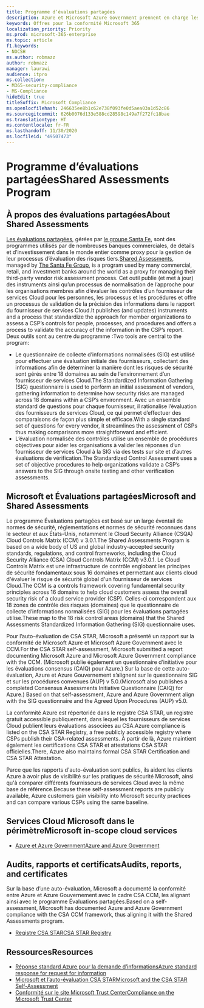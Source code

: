 ```yaml
---
title: Programme d’évaluations partagées
description: Azure et Microsoft Azure Government prennent en charge les outils d’évaluation des risques du programme Évaluations partagées sur la base de l’auto-évaluation de CSA STAR.
keywords: Offres pour la conformité Microsoft 365
localization_priority: Priority
ms.prod: microsoft-365-enterprise
ms.topic: article
f1.keywords:
- NOCSH
ms.author: robmazz
author: robmazz
manager: laurawi
audience: itpro
ms.collection:
- M365-security-compliance
- MS-Compliance
hideEdit: true
titleSuffix: Microsoft Compliance
ms.openlocfilehash: 246635ee8b1c62e738f093fe0d5aea03a1d52c86
ms.sourcegitcommit: 626b0076d133e588cd28598c149a7f272fc18bae
ms.translationtype: HT
ms.contentlocale: fr-FR
ms.lasthandoff: 11/30/2020
ms.locfileid: "49507473"
---
```

# <a name="shared-assessments-program"></a><span data-ttu-id="e1ebb-104">Programme d’évaluations partagées</span><span class="sxs-lookup"><span data-stu-id="e1ebb-104">Shared Assessments Program</span></span>

## <a name="about-shared-assessments"></a><span data-ttu-id="e1ebb-105">À propos des évaluations partagées</span><span class="sxs-lookup"><span data-stu-id="e1ebb-105">About Shared Assessments</span></span>

<span data-ttu-id="e1ebb-106">[Les évaluations partagées](https://sharedassessments.org/), gérées par [le groupe Santa Fe](https://www.santa-fe-group.com/), sont des programmes utilisés par de nombreuses banques commerciales, de détails et d’investissement dans le monde entier comme proxy pour la gestion de leur processus d’évaluation des risques tiers.</span><span class="sxs-lookup"><span data-stu-id="e1ebb-106">[Shared Assessments](https://sharedassessments.org/), managed by [The Santa Fe Group](https://www.santa-fe-group.com/), is a program used by many commercial, retail, and investment banks around the world as a proxy for managing their third-party vendor risk assessment process.</span></span> <span data-ttu-id="e1ebb-107">Cet outil publie (et met à jour) des instruments ainsi qu’un processus de normalisation de l’approche pour les organisations membres afin d’évaluer les contrôles d’un fournisseur de services Cloud pour les personnes, les processus et les procédures et offre un processus de validation de la précision des informations dans le rapport du fournisseur de services Cloud.</span><span class="sxs-lookup"><span data-stu-id="e1ebb-107">It publishes (and updates) instruments and a process that standardize the approach for member organizations to assess a CSP’s controls for people, processes, and procedures and offers a process to validate the accuracy of the information in the CSP’s report.</span></span> <span data-ttu-id="e1ebb-108">Deux outils sont au centre du programme :</span><span class="sxs-lookup"><span data-stu-id="e1ebb-108">Two tools are central to the program:</span></span>

- <span data-ttu-id="e1ebb-109">Le questionnaire de collecte d’informations normalisées (SIG) est utilisé pour effectuer une évaluation initiale des fournisseurs, collectant des informations afin de déterminer la manière dont les risques de sécurité sont gérés entre 18 domaines au sein de l’environnement d’un fournisseur de services Cloud.</span><span class="sxs-lookup"><span data-stu-id="e1ebb-109">The Standardized Information Gathering (SIG) questionnaire is used to perform an initial assessment of vendors, gathering information to determine how security risks are managed across 18 domains within a CSP’s environment.</span></span> <span data-ttu-id="e1ebb-110">Avec un ensemble standard de questions pour chaque fournisseur, il rationalise l’évaluation des fournisseurs de services Cloud, ce qui permet d’effectuer des comparaisons de façon plus simple et efficace.</span><span class="sxs-lookup"><span data-stu-id="e1ebb-110">With a single standard set of questions for every vendor, it streamlines the assessment of CSPs thus making comparisons more straightforward and efficient.</span></span>
- <span data-ttu-id="e1ebb-111">L’évaluation normalisée des contrôles utilise un ensemble de procédures objectives pour aider les organisations à valider les réponses d’un fournisseur de services Cloud à la SIG via des tests sur site et d’autres évaluations de vérification.</span><span class="sxs-lookup"><span data-stu-id="e1ebb-111">The Standardized Control Assessment uses a set of objective procedures to help organizations validate a CSP’s answers to the SIG through onsite testing and other verification assessments.</span></span>

## <a name="microsoft-and-shared-assessments"></a><span data-ttu-id="e1ebb-112">Microsoft et Évaluations partagées</span><span class="sxs-lookup"><span data-stu-id="e1ebb-112">Microsoft and Shared Assessments</span></span>

<span data-ttu-id="e1ebb-113">Le programme Évaluations partagées est basé sur un large éventail de normes de sécurité, réglementations et normes de sécurité reconnues dans le secteur et aux États-Unis, notamment le Cloud Security Alliance (CSQA) Cloud Controls Matrix (CCM) v 3.0.1.</span><span class="sxs-lookup"><span data-stu-id="e1ebb-113">The Shared Assessments Program is based on a wide body of US and global industry-accepted security standards, regulations, and control frameworks, including the Cloud Security Alliance (CSA) Cloud Controls Matrix (CCM) v3.0.1.</span></span> <span data-ttu-id="e1ebb-114">Le Cloud Controls Matrix est une infrastructure de contrôle englobant les principes de sécurité fondamentaux sous 16 domaines et permettant aux clients cloud d'évaluer le risque de sécurité global d'un fournisseur de services Cloud.</span><span class="sxs-lookup"><span data-stu-id="e1ebb-114">The CCM is a controls framework covering fundamental security principles across 16 domains to help cloud customers assess the overall security risk of a cloud service provider (CSP).</span></span> <span data-ttu-id="e1ebb-115">Celles-ci correspondent aux 18 zones de contrôle des risques (domaines) que le questionnaire de collecte d’informations normalisées (SIG) pour les évaluations partagées utilise.</span><span class="sxs-lookup"><span data-stu-id="e1ebb-115">These map to the 18 risk control areas (domains) that the Shared Assessments Standardized Information Gathering (SIG) questionnaire uses.</span></span>

<span data-ttu-id="e1ebb-116">Pour l’auto-évaluation de CSA STAR, Microsoft a présenté un rapport sur la conformité de Microsoft Azure et Microsoft Azure Government avec le CCM.</span><span class="sxs-lookup"><span data-stu-id="e1ebb-116">For the CSA STAR self-assessment, Microsoft submitted a report documenting Microsoft Azure and Microsoft Azure Government compliance with the CCM.</span></span> <span data-ttu-id="e1ebb-117">(Microsoft publie également un questionnaire d’initiative pour les évaluations consensus (CAIQ) pour Azure.) Sur la base de cette auto-évaluation, Azure et Azure Gouvernement s’alignent sur le questionnaire SIG et sur les procédures convenues (AUP) v 5.0.</span><span class="sxs-lookup"><span data-stu-id="e1ebb-117">(Microsoft also publishes a completed Consensus Assessments Initiative Questionnaire (CAIQ) for Azure.) Based on that self-assessment, Azure and Azure Government align with the SIG questionnaire and the Agreed Upon Procedures (AUP) v5.0.</span></span>

<span data-ttu-id="e1ebb-118">La conformité Azure est répertoriée dans le registre CSA STAR, un registre gratuit accessible publiquement, dans lequel les fournisseurs de services Cloud publient leurs évaluations associées au CSA.</span><span class="sxs-lookup"><span data-stu-id="e1ebb-118">Azure compliance is listed on the CSA STAR Registry, a free publicly accessible registry where CSPs publish their CSA-related assessments.</span></span> <span data-ttu-id="e1ebb-119">À partir de là, Azure maintient également les certifications CSA STAR et attestations CSA STAR officielles.</span><span class="sxs-lookup"><span data-stu-id="e1ebb-119">There, Azure also maintains formal CSA STAR Certification and CSA STAR Attestation.</span></span>

<span data-ttu-id="e1ebb-120">Parce que les rapports d'auto-évaluation sont publics, ils aident les clients Azure à avoir plus de visibilité sur les pratiques de sécurité Microsoft, ainsi qu'à comparer différents fournisseurs de services Cloud avec la même base de référence.</span><span class="sxs-lookup"><span data-stu-id="e1ebb-120">Because these self-assessment reports are publicly available, Azure customers gain visibility into Microsoft security practices and can compare various CSPs using the same baseline.</span></span>

## <a name="microsoft-in-scope-cloud-services"></a><span data-ttu-id="e1ebb-121">Services Cloud Microsoft dans le périmètre</span><span class="sxs-lookup"><span data-stu-id="e1ebb-121">Microsoft in-scope cloud services</span></span>

- [<span data-ttu-id="e1ebb-122">Azure et Azure Government</span><span class="sxs-lookup"><span data-stu-id="e1ebb-122">Azure and Azure Government</span></span>](https://aka.ms/AzureCompliance)

## <a name="audits-reports-and-certificates"></a><span data-ttu-id="e1ebb-123">Audits, rapports et certificats</span><span class="sxs-lookup"><span data-stu-id="e1ebb-123">Audits, reports, and certificates</span></span>

<span data-ttu-id="e1ebb-124">Sur la base d’une auto-évaluation, Microsoft a documenté la conformité entre Azure et Azure Gouvernement avec le cadre CSA CCM, les alignant ainsi avec le programme Évaluations partagées.</span><span class="sxs-lookup"><span data-stu-id="e1ebb-124">Based on a self-assessment, Microsoft has documented Azure and Azure Government compliance with the CSA CCM framework, thus aligning it with the Shared Assessments program.</span></span>

- [<span data-ttu-id="e1ebb-125">Registre CSA STAR</span><span class="sxs-lookup"><span data-stu-id="e1ebb-125">CSA STAR Registry</span></span>](https://aka.ms/Azure_STAR)

## <a name="resources"></a><span data-ttu-id="e1ebb-126">Ressources</span><span class="sxs-lookup"><span data-stu-id="e1ebb-126">Resources</span></span>

- [<span data-ttu-id="e1ebb-127">Réponse standard Azure pour la demande d’informations</span><span class="sxs-lookup"><span data-stu-id="e1ebb-127">Azure standard response for request for information</span></span>](https://azure.microsoft.com/resources/azure-standard-response-to-rfi-on-security-privacy-and-compliance/)
- [<span data-ttu-id="e1ebb-128">Microsoft et l’auto-évaluation CSA STAR</span><span class="sxs-lookup"><span data-stu-id="e1ebb-128">Microsoft and the CSA STAR Self-Assessment</span></span>](offering-csa-star-self-assessment.md)
- [<span data-ttu-id="e1ebb-129">Conformité sur le site Microsoft Trust Center</span><span class="sxs-lookup"><span data-stu-id="e1ebb-129">Compliance on the Microsoft Trust Center</span></span>](https://www.microsoft.com/trust-center/compliance/compliance-overview)
